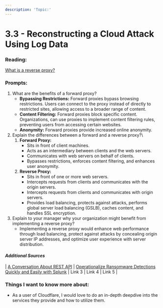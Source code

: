 ```yaml
---
description: 'Topic:'
---
```


# 3.3 - Reconstructing a Cloud Attack Using Log Data

### Reading:

[What is a reverse proxy?](https://www.cloudflare.com/learning/cdn/glossary/reverse-proxy/)

### Prompts:

1. What are the benefits of a forward proxy?
   * **Bypassing Restrictions:** Forward proxies bypass browsing restrictions. Users can connect to the proxy instead of directly to restricted sites, allowing access to a broader range of content.
   * **Content Filtering:** Forward proxies block specific content. Organizations, can use proxies to implement content filtering rules, preventing users from accessing certain websites.
   * **Anonymity:** Forward proxies provide increased online anonymity.
2. Explain the differences between a forward and a reverse proxy?\\
   1. **Forward Proxy:**
      * Sits in front of client machines.
      * Acts as an intermediary between clients and the web servers.
      * Communicates with web servers on behalf of clients.
      * Bypasses restrictions, enforces content filtering, and enhances user anonymity.
   2. **Reverse Proxy:**
      * Sits in front of one or more web servers.
      * Intercepts requests from clients and communicates with the origin servers.
      * Intercepts requests from clients and communicates with origin servers.
      * Provides load balancing, protects against attacks, performs global server load balancing (GSLB), caches content, and handles SSL encryption.
3. Explain to your manager why your organization might benefit from implementing a reverse proxy?
   * Implementing a reverse proxy would enhance web performance through load balancing, protect against attacks by concealing origin server IP addresses, and optimize user experience with server distribution.

#### _Additional Sources_

\| [A Conversation About REST API](https://gist.github.com/brookr/5977550) | [Operationalize Ransomware Detections Quickly and Easily with Splunk](https://www.splunk.com/en\_us/blog/industries/operationalize-ransomware-detections-quickly-and-easily-with-splunk.html) | Link 3 | Link 4 | Link 5 |

### Things I want to know more about:

* As a user of Cloudflare, I would love to do an in-depth deepdive into the services they provide and how to utilize them.
